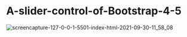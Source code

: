 # A-slider-control-of-Bootstrap-4-5
![screencapture-127-0-0-1-5501-index-html-2021-09-30-11_58_08](https://user-images.githubusercontent.com/89852468/135400744-29673df3-5319-424b-8ace-fb649f6eed7a.png)
